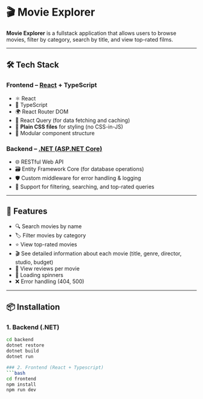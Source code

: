 # 🎬 Movie Explorer

**Movie Explorer** is a fullstack application that allows users to browse movies, filter by category, search by title, and view top-rated films.

---

## 🛠 Tech Stack

### Frontend – [React](https://reactjs.org/) + TypeScript
- ⚛️ React
- 🧠 TypeScript
- 🌍 React Router DOM
- 🔄 React Query (for data fetching and caching)
- 🎨 **Plain CSS files** for styling (no CSS-in-JS)
- 📁 Modular component structure

### Backend – [.NET (ASP.NET Core)](https://dotnet.microsoft.com/)
- 🌐 RESTful Web API
- 🗃 Entity Framework Core (for database operations)
- 🛡 Custom middleware for error handling & logging
- 🔎 Support for filtering, searching, and top-rated queries

---

## 🚀 Features

- 🔍 Search movies by name
- 🏷 Filter movies by category
- ⭐ View top-rated movies
- 🎬 See detailed information about each movie (title, genre, director, studio, budget)
- 💬 View reviews per movie
- 🔄 Loading spinners
- ❌ Error handling (404, 500)

---

## 📦 Installation

### 1. Backend (.NET)
```bash
cd backend
dotnet restore
dotnet build
dotnet run

### 2. Frontend (React + Typescript)
```bash
cd frontend
npm install
npm run dev


